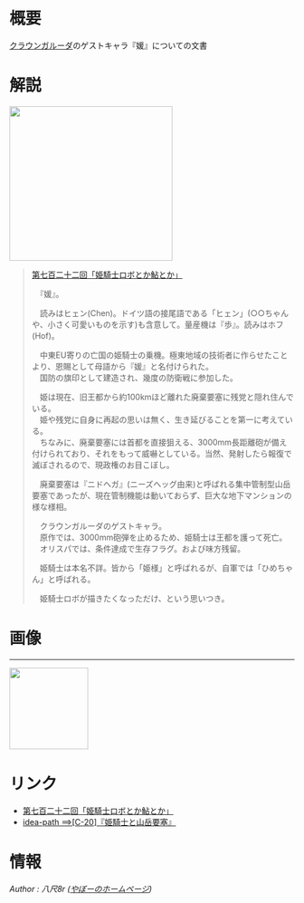 概要
======================================================================================

<a href="/_note/original/user03-3">クラウンガルーダ</a>のゲストキャラ『媛』についての文書


解説
======================================================================================

<a href="https://picasaweb.google.com/lh/photo/GFfm9T3f4x2DhTiF0hG9hquAUwga3FE0hnzu6csDRQ0?feat=embedwebsite"><img src="https://lh6.googleusercontent.com/-mcXDjmEu9UI/U5zctAWNZ1I/AAAAAAAAC24/BILo2er9DIA/s288/%255Buser3%255D%25E5%25AA%259B%2520-chen-.png" height="273" width="288" alt=""></a>

> [第七百二十二回「姫騎士ロボとか鮎とか」](http://www.page.sannet.ne.jp/yasaka/radio/723.htm)
>
>　『媛』。  
>  
>　読みはヒェン(Chen)。ドイツ語の接尾語である「ヒェン」(○○ちゃんや、小さく可愛いものを示す)も含意して。量産機は『歩』。読みはホフ(Hof)。  
>  
>　中東EU寄りの亡国の姫騎士の乗機。極東地域の技術者に作らせたことより、恩賜として母語から『媛』と名付けられた。  
>　国防の旗印として建造され、幾度の防衛戦に参加した。  
>  
>　姫は現在、旧王都から約100kmほど離れた廃棄要塞に残党と隠れ住んでいる。  
>　姫や残党に自身に再起の思いは無く、生き延びることを第一に考えている。  
>　ちなみに、廃棄要塞には首都を直接狙える、3000mm長距離砲が備え付けられており、それをもって威嚇としている。当然、発射したら報復で滅ぼされるので、現政権のお目こぼし。  
>  
>　廃棄要塞は『ニドヘガ』(ニーズヘッグ由来)と呼ばれる集中管制型山岳要塞であったが、現在管制機能は動いておらず、巨大な地下マンションの様な様相。  
>  
>　クラウンガルーダのゲストキャラ。  
>　原作では、3000mm砲弾を止めるため、姫騎士は王都を護って死亡。  
>　オリスパでは、条件達成で生存フラグ。および味方残留。  
>  
>　姫騎士は本名不詳。皆から「姫様」と呼ばれるが、自軍では「ひめちゃん」と呼ばれる。  
>  
>　姫騎士ロボが描きたくなっただけ、という思いつき。  



画像
======================================================================================

---
<a href="https://picasaweb.google.com/lh/photo/HYVZHIDG1wVFzA3RNmJjIKuAUwga3FE0hnzu6csDRQ0?feat=embedwebsite"><img src="https://lh4.googleusercontent.com/--4Qz3IREmIc/VRkyERAtOKI/AAAAAAAADkg/wBiBeh9T24Q/s144/%255Buser3%255D%25E4%25BA%25A1%25E5%259B%25BD%25E3%2581%25AE%25E5%25A7%25AB.png" height="144" width="139" alt=""></a>



リンク
======================================================================================

* <a href="http://www.page.sannet.ne.jp/yasaka/radio/723.htm">第七百二十二回「姫騎士ロボとか鮎とか」</a>
* <a href="http://idea-path.appspot.com/0mBATARbV2boGhvkCbn6RA">idea-path ==>[C-20]『姫騎士と山岳要塞』</a>


情報
======================================================================================

<footer id="ARTICLEFOOTER">
<address>
Author : 八尺8r
(<a href="http://www.page.sannet.ne.jp/yasaka/">やぼーのホームページ</a>)
</address>
</footer>